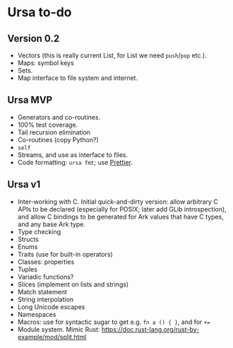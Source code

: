 # Ursa to-do

## Version 0.2

* Vectors (this is really current List, for List we need `push`/`pop` etc.).
* Maps: symbol keys
* Sets.
* Map interface to file system and internet.

## Ursa MVP

* Generators and co-routines.
* 100% test coverage.
* Tail recursion elimination
* Co-routines (copy Python?)
* `self`
* Streams, and use as interface to files.
* Code formatting: `ursa fmt`; use [Prettier](https://prettier.io/).

## Ursa v1

* Inter-working with C. Initial quick-and-dirty version: allow arbitrary C
  APIs to be declared (especially for POSIX; later add GLib introspection),
  and allow C bindings to be generated for Ark values that have C types, and
  any base Ark type.
* Type checking
* Structs
* Enums
* Traits (use for built-in operators)
* Classes: properties
* Tuples
* Variadic functions?
* Slices (implement on lists and strings)
* Match statement
* String interpolation
* Long Unicode escapes
* Namespaces
* Macros: use for syntactic sugar to get e.g. `fn a () { }`, and for `+=`
* Module system. Mimic Rust: https://doc.rust-lang.org/rust-by-example/mod/split.html
